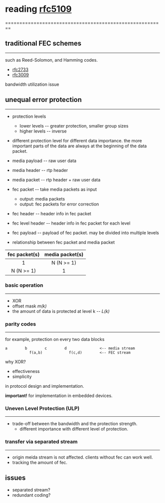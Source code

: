 # reading [rfc5109](https://tools.ietf.org/html/rfc5109)
========================================================

## traditional FEC schemes
--------------------------
such as Reed-Solomon, and Hamming codes.

* [rfc2733](https://tools.ietf.org/html/rfc2733)
* [rfc3009](https://tools.ietf.org/html/rfc3009)

bandwidth utilization issue

## unequal error protection
------------------------------------
* protection levels
    - lower levels -- greater protection, smaller group sizes
    - higher levels -- inverse
* different protection level for different data importance.
the more important parts of the data are always at the beginning of the data packet.
* media payload -- raw user data
* media header -- rtp header
* media packet -- rtp header + raw user data
* fec packet -- take media packets as input
    - output: media packets
    - output: fec packets for error correction
* fec header -- header info in fec packet
* fec level header -- header info in fec packet for each level
* fec payload -- payload of fec packet. may be divided into multiple levels

* relationship between fec packet and media packet

fec packet(s) | media packet(s)
:------------:|:--------------:
1|N (N >= 1)
N (N >= 1)|1

### basic operation
-------------------
* XOR
* offset mask *m(k)*
* the amount of data is protected at level k -- *L(k)*

### parity codes
----------------
for example, protection on every two data blocks

```
a        b        c        d               <-- media stream
           f(a,b)            f(c,d)        <-- FEC stream
```

why XOR?
* effectiveness
* simplicity

in protocol design and implementation.

**important!** for implementation in embedded devices.

### Uneven Level Protection (ULP)
---------------------------------
* trade-off between the bandwidth and the protection strength.
    - different importance with different level of protection.

### transfer via separated stream
---------------------------------
* origin meida stream is not affected. clients without fec can work well.
* tracking the amount of fec.

## issues
* separated stream?
* redundant coding?
